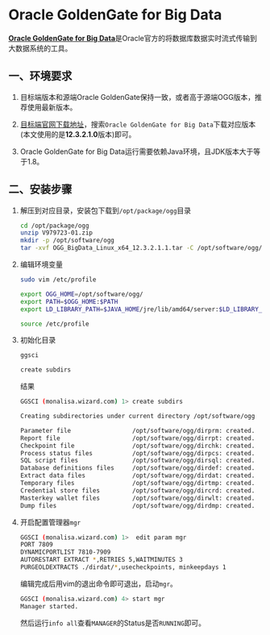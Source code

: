 # Oracle GoldenGate for Big Data

[**Oracle GoldenGate for Big Data**](https://docs.oracle.com/en/middleware/goldengate/big-data/index.html)是Oracle官方的将数据库数据实时流式传输到大数据系统的工具。

## 一、环境要求

1. 目标端版本和源端Oracle GoldenGate保持一致，或者高于源端OGG版本，推荐使用最新版本。

2. [目标端官网下载地址](https://edelivery.oracle.com/osdc/faces/SoftwareDelivery)，搜索`Oracle GoldenGate for Big Data`下载对应版本(本文使用的是**12.3.2.1.0**版本)即可。
3. Oracle GoldenGate for Big Data运行需要依赖Java环境，且JDK版本大于等于1.8。

## 二、安装步骤

1. 解压到对应目录，安装包下载到`/opt/package/ogg`目录

   ```sh
   cd /opt/package/ogg
   unzip V979723-01.zip
   mkdir -p /opt/software/ogg
   tar -xvf OGG_BigData_Linux_x64_12.3.2.1.1.tar -C /opt/software/ogg/
   ```

2. 编辑环境变量

   ```sh
   sudo vim /etc/profile
   ```

   ```sh
   export OGG_HOME=/opt/software/ogg/
   export PATH=$OGG_HOME:$PATH 
   export LD_LIBRARY_PATH=$JAVA_HOME/jre/lib/amd64/server:$LD_LIBRARY_PATH 
   ```

   ```sh
   source /etc/profile
   ```

3. 初始化目录

   ```sh
   ggsci
   ```

   ```sh
   create subdirs
   ```

   结果

   ```sh
   GGSCI (monalisa.wizard.com) 1> create subdirs
   
   Creating subdirectories under current directory /opt/software/ogg
   
   Parameter file                 /opt/software/ogg/dirprm: created.
   Report file                    /opt/software/ogg/dirrpt: created.
   Checkpoint file                /opt/software/ogg/dirchk: created.
   Process status files           /opt/software/ogg/dirpcs: created.
   SQL script files               /opt/software/ogg/dirsql: created.
   Database definitions files     /opt/software/ogg/dirdef: created.
   Extract data files             /opt/software/ogg/dirdat: created.
   Temporary files                /opt/software/ogg/dirtmp: created.
   Credential store files         /opt/software/ogg/dircrd: created.
   Masterkey wallet files         /opt/software/ogg/dirwlt: created.
   Dump files                     /opt/software/ogg/dirdmp: created.
   ```

4. 开启配置管理器`mgr`

   ```sh
   GGSCI (monalisa.wizard.com) 1>  edit param mgr
   PORT 7809
   DYNAMICPORTLIST 7810-7909
   AUTORESTART EXTRACT *,RETRIES 5,WAITMINUTES 3
   PURGEOLDEXTRACTS ./dirdat/*,usecheckpoints, minkeepdays 1
   ```

   编辑完成后用vim的退出命令即可退出，启动`mgr`。

   ```sh
   GGSCI (monalisa.wizard.com) 4> start mgr
   Manager started.
   ```

   然后运行`info all`查看`MANAGER`的Status是否`RUNNING`即可。